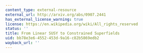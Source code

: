 ```yaml
---
content_type: external-resource
external_url: http://arxiv.org/abs/0907.2441
has_external_license_warning: true
license: https://en.wikipedia.org/wiki/All_rights_reserved
status: ''
title: From Linear SUSY to Constrained Superfields
uid: bb78e3e6-4552-453d-9a16-c82b5869edb2
wayback_url: ''
---
```

